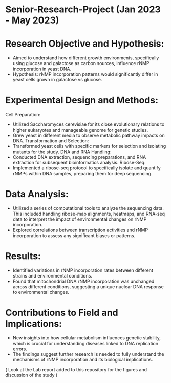 # Senior-Research-Project (Jan 2023 - May 2023)

# Research Objective and Hypothesis:
- Aimed to understand how different growth environments, specifically using glucose and galactose as carbon sources, influence rNMP incorporation in yeast DNA.
- Hypothesis: rNMP incorporation patterns would significantly differ in yeast cells grown in galactose vs glucose.

# Experimental Design and Methods:

Cell Preparation: 
- Utilized Saccharomyces cerevisiae for its close evolutionary relations to higher eukaryotes and manageable genome for genetic studies. 
- Grew yeast in different media to observe metabolic pathway impacts on DNA.
Transformation and Selection:
- Transformed yeast cells with specific markers for selection and isolating mutants for the study.
DNA and RNA Handling:
- Conducted DNA extraction, sequencing preparations, and RNA extraction for subsequent bioinformatics analysis.
Ribose-Seq: 
- Implemented a ribose-seq protocol to specifically isolate and quantify rNMPs within DNA samples, preparing them for deep sequencing.

# Data Analysis:
- Utilized a series of computational tools to analyze the sequencing data. This included handling ribose-map alignments, heatmaps, and RNA-seq data to interpret the impact of environmental changes on rNMP incorporation.
- Explored correlations between transcription activities and rNMP incorporation to assess any significant biases or patterns.

# Results:
- Identified variations in rNMP incorporation rates between different strains and environmental conditions.
- Found that mitochondrial DNA rNMP incorporation was unchanged across different conditions, suggesting a unique nuclear DNA response to environmental changes.

# Contributions to Field and Implications:
- New insights into how cellular metabolism influences genetic stability, which is crucial for understanding diseases linked to DNA replication errors.
- The findings suggest further research is needed to fully understand the mechanisms of rNMP incorporation and its biological implications.

( Look at the Lab report added to this repository for the figures and discussion of the study )
